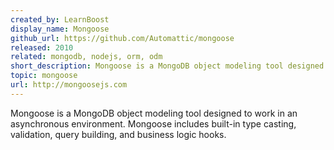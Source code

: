 ```yaml
---
created_by: LearnBoost
display_name: Mongoose
github_url: https://github.com/Automattic/mongoose
released: 2010
related: mongodb, nodejs, orm, odm
short_description: Mongoose is a MongoDB object modeling tool designed to work in an asynchronous environment.
topic: mongoose
url: http://mongoosejs.com
---
```

Mongoose is a MongoDB object modeling tool designed to work in an asynchronous environment. Mongoose includes built-in type casting, validation, query building, and business logic hooks.
